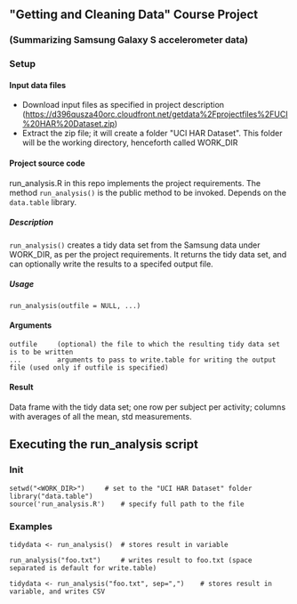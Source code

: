 ## "Getting and Cleaning Data" Course Project
### (Summarizing Samsung Galaxy S accelerometer data)

### Setup
#### Input data files
* Download input files as specified in project description (https://d396qusza40orc.cloudfront.net/getdata%2Fprojectfiles%2FUCI%20HAR%20Dataset.zip)
* Extract the zip file; it will create a folder "UCI HAR Dataset". This folder will be the working directory, henceforth called WORK_DIR

#### Project source code
run_analysis.R in this repo implements the project requirements.
The method `run_analysis()` is the public method to be invoked.
Depends on the `data.table` library.

##### Description
`run_analysis()` creates a tidy data set from the Samsung data under WORK_DIR, as per the project requirements. It returns the tidy data set, and can optionally write the results to a specifed output file.

##### Usage
    run_analysis(outfile = NULL, ...)

#### Arguments
    outfile     (optional) the file to which the resulting tidy data set is to be written
    ...         arguments to pass to write.table for writing the output file (used only if outfile is specified)

#### Result
Data frame with the tidy data set; one row per subject per activity; columns with averages of all the mean, std measurements.

## Executing the run_analysis script
### Init
    setwd("<WORK_DIR>")     # set to the "UCI HAR Dataset" folder  
    library("data.table")  
    source('run_analysis.R')    # specify full path to the file  

### Examples
    tidydata <- run_analysis()  # stores result in variable  
  
    run_analysis("foo.txt")     # writes result to foo.txt (space separated is default for write.table)  
  
    tidydata <- run_analysis("foo.txt", sep=",")    # stores result in variable, and writes CSV  